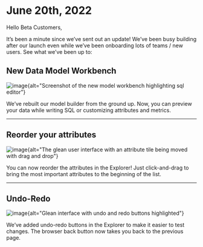 # June 20th, 2022

Hello Beta Customers,

It’s been a minute since we’ve sent out an update! We’ve been busy building after our launch even while we’ve been onboarding lots of teams / new users. See what we’ve been up to:


## New Data Model Workbench

![image](/assets/product_updates/220620_model_workbench.png){alt="Screenshot of the new model workbench highlighting sql editor"}

We’ve rebuilt our model builder from the ground up. Now, you can preview your data while writing SQL or customizing attributes and metrics.

---

## Reorder your attributes

![image](/assets/product_updates/220620_reorder_attributes.png){alt="The glean user interface with an attribute tile being moved with drag and drop"}

You can now reorder the attributes in the Explorer! Just click-and-drag to bring the most important attributes to the beginning of the list.

---

## Undo-Redo

![image](/assets/product_updates/220622_undo_redo.png){alt="Glean interface with undo and redo buttons highlighted"}

We’ve added undo-redo buttons in the Explorer to make it easier to test changes. The browser back button now takes you back to the previous page.
